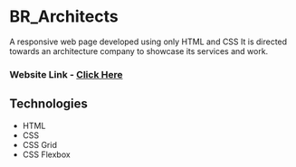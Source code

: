 # BR_Architects
A responsive web page developed using only HTML and CSS
It is directed towards an architecture company to showcase its services and work.

### Website Link - [Click Here](https://br-architects.pages.dev/)

## Technologies
- HTML
- CSS
- CSS Grid
- CSS Flexbox
